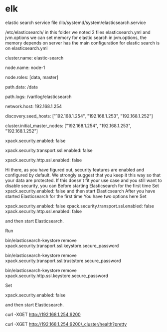 # elk
elastic search service file
/lib/systemd/system/elasticsearch.service

/etc/elasticsearch/
in this folder we noted 2 files elasticsearch.yml and jvm.options
we can set memory for elastic search in jvm.options, the memory depends on server has
the main configuration for elastic search is on elasticsearch.yml

cluster.name: elastic-search

node.name: node-1

node.roles: [data, master]

path.data: /data

path.logs: /var/log/elasticsearch

network.host: 192.168.1.254

discovery.seed_hosts: ["192.168.1.254", "192.168.1.253", "192.168.1.252"]

cluster.initial_master_nodes: ["192.168.1.254", "192.168.1.253", "192.168.1.252"]

xpack.security.enabled: false

xpack.security.transport.ssl.enabled: false

xpack.security.http.ssl.enabled: false

Hi there, as you have figured out, security features are enabled and configured by default. 
We strongly suggest that you keep it this way so that your data are protected. 
If this doesn't fit your use case and you still want to disable security, you can
Before starting Elasticsearch for the first time
Set xpack.security.enabled: false and then start Elasticsearch
After you have started Elasticsearch for the first time
You have two options here
Set

xpack.security.enabled: false
xpack.security.transport.ssl.enabled: false
xpack.security.http.ssl.enabled: false

and then start Elasticsearch.

Run

bin/elasticsearch-keystore remove xpack.security.transport.ssl.keystore.secure_password

bin/elasticsearch-keystore remove xpack.security.transport.ssl.truststore.secure_password

bin/elasticsearch-keystore remove xpack.security.http.ssl.keystore.secure_password

Set

xpack.security.enabled: false

and then start Elasticsearch.

curl -XGET http://192.168.1.254:9200

curl -XGET http://192.168.1.254:9200/_cluster/health?pretty

